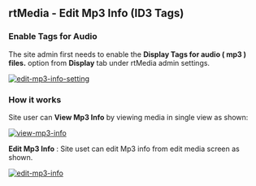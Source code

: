 ## rtMedia - Edit Mp3 Info (ID3 Tags)

### Enable Tags for Audio
The site admin first needs to enable the **Display Tags for audio ( mp3 ) files.** option from **Display** tab under rtMedia admin settings.

[![edit-mp3-info-setting](https://cloud.githubusercontent.com/assets/7771963/7935376/154a9da6-094e-11e5-97be-5d5e0587f5ad.png)](https://cloud.githubusercontent.com/assets/7771963/7935376/154a9da6-094e-11e5-97be-5d5e0587f5ad.png)

### How it works
Site user can **View Mp3 Info** by viewing media in single view as shown:

[![view-mp3-info](https://cloud.githubusercontent.com/assets/7771963/7935268/366b1656-094d-11e5-8603-2c8a704b0a29.png)](https://cloud.githubusercontent.com/assets/7771963/7935268/366b1656-094d-11e5-8603-2c8a704b0a29.png)

**Edit Mp3 Info** : Site uset can edit Mp3 info from edit media screen as shown.

[![edit-mp3-info](https://cloud.githubusercontent.com/assets/7771963/7935380/2488669a-094e-11e5-9b82-5b1e46df85a0.png)](https://cloud.githubusercontent.com/assets/7771963/7935380/2488669a-094e-11e5-9b82-5b1e46df85a0.png)
